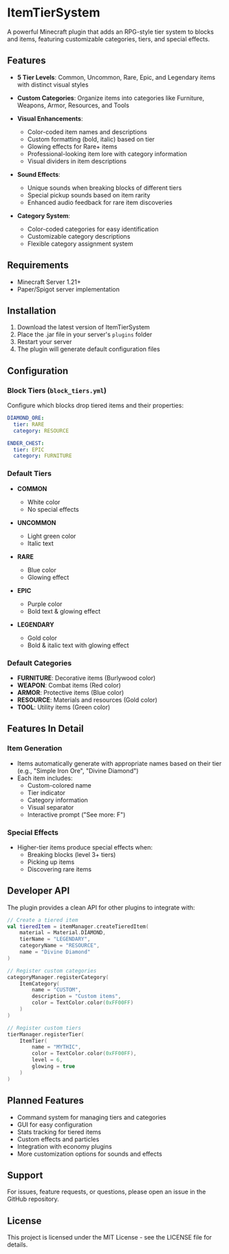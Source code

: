 # ItemTierSystem

A powerful Minecraft plugin that adds an RPG-style tier system to blocks and items, featuring customizable categories, tiers, and special effects.

## Features

- **5 Tier Levels**: Common, Uncommon, Rare, Epic, and Legendary items with distinct visual styles
- **Custom Categories**: Organize items into categories like Furniture, Weapons, Armor, Resources, and Tools
- **Visual Enhancements**:
  - Color-coded item names and descriptions
  - Custom formatting (bold, italic) based on tier
  - Glowing effects for Rare+ items
  - Professional-looking item lore with category information
  - Visual dividers in item descriptions
  
- **Sound Effects**:
  - Unique sounds when breaking blocks of different tiers
  - Special pickup sounds based on item rarity
  - Enhanced audio feedback for rare item discoveries

- **Category System**:
  - Color-coded categories for easy identification
  - Customizable category descriptions
  - Flexible category assignment system

## Requirements

- Minecraft Server 1.21+
- Paper/Spigot server implementation

## Installation

1. Download the latest version of ItemTierSystem
2. Place the .jar file in your server's `plugins` folder
3. Restart your server
4. The plugin will generate default configuration files

## Configuration

### Block Tiers (`block_tiers.yml`)

Configure which blocks drop tiered items and their properties:

```yaml
DIAMOND_ORE:
  tier: RARE
  category: RESOURCE

ENDER_CHEST:
  tier: EPIC
  category: FURNITURE
```

### Default Tiers

- **COMMON**
  - White color
  - No special effects
  
- **UNCOMMON**
  - Light green color
  - Italic text
  
- **RARE**
  - Blue color
  - Glowing effect
  
- **EPIC**
  - Purple color
  - Bold text & glowing effect
  
- **LEGENDARY**
  - Gold color
  - Bold & italic text with glowing effect

### Default Categories

- **FURNITURE**: Decorative items (Burlywood color)
- **WEAPON**: Combat items (Red color)
- **ARMOR**: Protective items (Blue color)
- **RESOURCE**: Materials and resources (Gold color)
- **TOOL**: Utility items (Green color)

## Features In Detail

### Item Generation
- Items automatically generate with appropriate names based on their tier (e.g., "Simple Iron Ore", "Divine Diamond")
- Each item includes:
  - Custom-colored name
  - Tier indicator
  - Category information
  - Visual separator
  - Interactive prompt ("See more: F")

### Special Effects
- Higher-tier items produce special effects when:
  - Breaking blocks (level 3+ tiers)
  - Picking up items
  - Discovering rare items

## Developer API

The plugin provides a clean API for other plugins to integrate with:

```kotlin
// Create a tiered item
val tieredItem = itemManager.createTieredItem(
    material = Material.DIAMOND,
    tierName = "LEGENDARY",
    categoryName = "RESOURCE",
    name = "Divine Diamond"
)

// Register custom categories
categoryManager.registerCategory(
    ItemCategory(
        name = "CUSTOM",
        description = "Custom items",
        color = TextColor.color(0xFF00FF)
    )
)

// Register custom tiers
tierManager.registerTier(
    ItemTier(
        name = "MYTHIC",
        color = TextColor.color(0xFF00FF),
        level = 6,
        glowing = true
    )
)
```

## Planned Features

- Command system for managing tiers and categories
- GUI for easy configuration
- Stats tracking for tiered items
- Custom effects and particles
- Integration with economy plugins
- More customization options for sounds and effects

## Support

For issues, feature requests, or questions, please open an issue in the GitHub repository.

## License

This project is licensed under the MIT License - see the LICENSE file for details.

